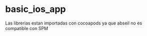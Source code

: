 # basic_ios_app

Las librerias estan importadas con cocoapods ya que abseil no es compatible con SPM
